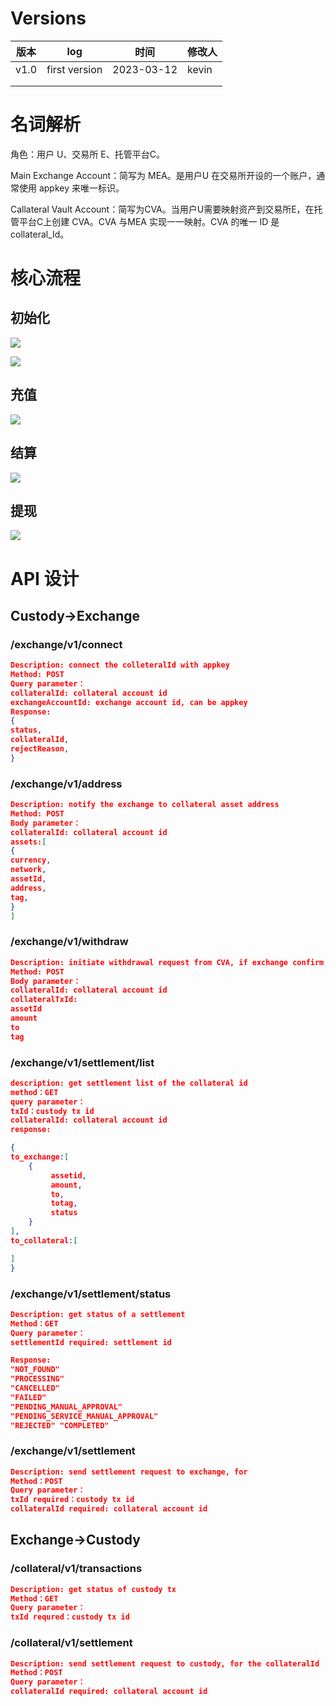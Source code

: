 # Versions

| 版本 | log           | 时间       | 修改人 |
| ---- | ------------- | ---------- | ------ |
| v1.0 | first version | 2023-03-12 | kevin  |
|      |               |            |        |
|      |               |            |        |



# 名词解析

角色：用户 U、交易所 E、托管平台C。

Main Exchange Account：简写为 MEA。是用户U 在交易所开设的一个账户，通常使用 appkey 来唯一标识。

Callateral Vault Account：简写为CVA。当用户U需要映射资产到交易所E，在托管平台C上创建 CVA。CVA 与MEA 实现一一映射。CVA 的唯一 ID 是 collateral_Id。

# 核心流程

## 初始化

![](./images/setup_cva_share.png)

![](./images/setup_seq.png)

## 充值

![](./images/deposit.png)

## 结算

![](./images/settlement.png)

## 提现

![](./images/withdraw.png)

# API  设计

## Custody->Exchange

### /exchange/v1/connect

```JSON
Description: connect the colleteralId with appkey
Method: POST
Query parameter：
collateralId: collateral account id
exchangeAccountId: exchange account id, can be appkey
Response:
{
status,
collateralId,
rejectReason,
}
```

### /exchange/v1/address

```JSON
Description: notify the exchange to collateral asset address
Method: POST
Body parameter：
collateralId: collateral account id
assets:[
{
currency,
network,
assetId,
address,
tag,
}
]
```

### /exchange/v1/withdraw

```JSON
Description: initiate withdrawal request from CVA, if exchange confirm, it will reduce the customer available amount in MEA
Method: POST
Body parameter：
collateralId: collateral account id
collateralTxId:
assetId
amount
to
tag
```

### /exchange/v1/settlement/list

```JSON
description: get settlement list of the collateral id
method：GET
query parameter：
txId：custody tx id
collateralId: collateral account id
response:

{
to_exchange:[
    {
         assetid,
         amount,
         to,
         totag,
         status   
    }
],
to_collateral:[

]
}
```

### /exchange/v1/settlement/status

```JSON
Description: get status of a settlement
Method：GET
Query parameter：
settlementId required: settlement id

Response:
"NOT_FOUND" 
"PROCESSING" 
"CANCELLED" 
"FAILED" 
"PENDING_MANUAL_APPROVAL" 
"PENDING_SERVICE_MANUAL_APPROVAL" 
"REJECTED" "COMPLETED"
```

### /exchange/v1/settlement

```JSON
Description: send settlement request to exchange, for
Method：POST
Query parameter：
txId required：custody tx id
collateralId required: collateral account id
```

## Exchange->Custody

### /collateral/v1/transactions

```JSON
Description: get status of custody tx
Method：GET
Query parameter：
txId requred：custody tx id
```

### /collateral/v1/settlement

```JSON
Description: send settlement request to custody, for the collateralId
Method：POST
Query parameter：
collateralId required: collateral account id
```
